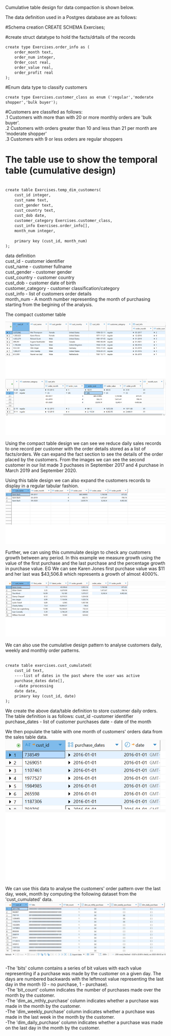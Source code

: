 Cumulative table design for data compaction is shown below.

The data definition used in a Postgres database are as follows:

#Schema creation
CREATE SCHEMA Exercises;

#create struct datatype to hold the facts/drtails of the records

```
create type Exercises.order_info as (
	order_month text,
	order_num integer,
	Order_cost real,
	order_value real,
	order_profit real
);
```

#Enum data type to classify customers

```
create type Exercises.customer_class as enum ('regular','moderate shopper','bulk buyer');
```

#Customers are classifed as follows: <br />
.1 Customers with more than with 20 or more monthly orders are 'bulk buyer'. <br />
.2 Customers with orders greater than 10 and less than 21 per month are 'moderate shopper' <br />
.3 Customers with 9 or less orders are regular shoppers <br />

# The table use to show the temporal table (cumulative design) <br />

```

create table Exercises.temp_dim_customers(
	cust_id integer,
	cust_name text,
	cust_gender text,
	cust_country text,
	cust_dob date,
	customer_category Exercises.customer_class,
	cust_info Exercises.order_info[],
	month_num integer,

	primary key (cust_id, month_num)
);
```

data definition <br />
cust_id - customer identifier <br />
cust_name - customer fullname <br />
cust_gender - customer gender <br />
cust_country - customer country <br />
cust_dob - customer date of birth <br />
customer_category - customer classification/category <br />
cust_info - list of customers order details <br />
month_num - A month number representing the month of purchasing starting from the begining of the analysis. <br />

The compact customer table <br />

![Alt text](cm_part1.png)
![Alt text](cm_part2.png)

Using the compact table design we can see we reduce daily sales records to one record per customer with the order details stored as a list of facts/orders.
We can expand the fact section to see the details of the order placed by the customers.
From the images we can see the second customer in our list made 3 puchases in September 2017 and 4 purchase in March 2019 and September 2020.

Using this table design we can also expand the customers records to display in a regular tabular fashion.
![Alt text](cm_unested.png)

Further, we can using this cummulate design to check any customers growth between any period. In this example we measure growth using the value of the first purchase and the last purchase and the percentage growth in purchase value. EG We can see Karen Jones first purchase value was $11 and her last was $43,506.8 which represents a growth of almost 4000%.

![Alt text](cm_growth.png)

We can also use the cumulative design pattern to analyse customers daily, weekly and monthly order patterns.

```

create table exercises.cust_cumulated(
	cust_id text,
	----list of dates in the past where the user was active
	purchase_dates date[],
	--date processing
	date date,
	primary key (cust_id, date)
);
```

We create the above data/table definition to store customer daily orders.
The table definition is as follows:
cust_id -customer identifier
purchase_dates - list of customer purchases
date - date of the month

We then populate the table with one month of customers' orders data from the sales table data.
![Alt text](purchase_dates.png)

We can use this data to analyse the customers' order pattern over the last day, week, month by computing the following dataset from the 'cust_cumulated' data.
![Alt text](cust_purchase_analysis.png)

-The 'bits' column contains a series of bit values with each value representing if a purchase was made by the customer on a given day. The days are numbered backwards with the leftmost value representing the last day in the month (0 - no purchase, 1 - purchase). <br />
-The 'bit_count' column indicates the number of purchases made over the month by the customer. <br />
-The 'dim_as_mthly_purchase' column indicates whether a purchase was made in the month by the customer. <br />
-The 'dim_weekly_purchase' column indicates whether a purchase was made in the last week in the month by the customer. <br />
-The 'dim_daily_purchase' column indicates whether a purchase was made on the last day in the month by the customer. <br />
